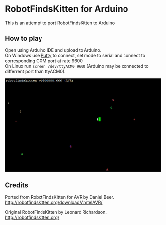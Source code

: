 RobotFindsKitten for Arduino
===

This is an attempt to port RobotFindsKitten to Arduino

## How to play

Open using Arduino IDE and upload to Arduino.   
On Windows use <a href="http://www.chiark.greenend.org.uk/~sgtatham/putty/" target="_blank">Putty</a> to connect, set mode to serial and connect to corresponding COM port at rate 9600.   
On Linux run `screen /dev/ttyACM0 9600` (Arduino may be connected to differrent port than ttyACM0).


![Screenshot on PuTTY](screenshot.jpg)

## Credits

Ported from RobotFindsKitten for AVR by Daniel Beer.   
http://robotfindskitten.org/download/AmtelAVR/  

Original RobotFindsKitten by Leonard Richardson.   
http://robotfindskitten.org/
 
